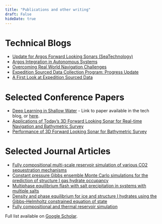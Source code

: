 ```yaml
---
title: "Publications and other writing"
draft: False
hideDate: true
---
```

# Technical Blogs
- [Update for Argos Forward Looking Sonars (SeaTechnology)](https://lsc-pagepro.mydigitalpublication.com/publication/?m=60787&i=741069&p=10&ver=html5)
- [Argos Integration in Autonomous Systems](http://www.farsounder.com/technology/blog/argos-integration-autonomous-systems)
- [Overcoming Real World Navigation Challenges](http://www.farsounder.com/technology/blog/overcoming-real-world-navigation-challenges)
- [Expedition Sourced Data Collection Program: Progress Update](http://www.farsounder.com/technology/blog/expedition-sourced-data-collection-program-progress-update)
- [A First Look at Expedition Sourced Data](http://www.farsounder.com/technology/blog/first-look-expedition-sourced-data)
# Selected Conference Papers
- [Deep Learning in Shallow Water](http://www.farsounder.com/technology/blog/deep-learning-shallow-water) - Link to paper available in the tech blog, or [here](https://static1.squarespace.com/static/60cce3169290423b889a1b09/t/61f05ce9db45d603450c470b/1643142379212/oceans_18.pdf).
- [Applications of Today’s 3D Forward Looking Sonar
for Real-time Navigation and Bathymetric Survey](http://www.farsounder.com/files/3dfls_applications_oceans_2017.pdf)
- [Performance of 3D Forward Looking Sonar for Bathymetric Survey](http://www.farsounder.com/files/3dfls_bathymetry_oceans_2017_0.pdf)

# Selected Journal Articles
- [Fully compositional multi-scale reservoir simulation of various CO2 sequestration mechanisms](https://www.sciencedirect.com/science/article/abs/pii/S0098135416303076)
- [Constant pressure Gibbs ensemble Monte Carlo simulations for the prediction of structure I gas hydrate occupancy](https://www.sciencedirect.com/science/article/abs/pii/S1875510015002826)
- [Multiphase equilibrium flash with salt precipitation in systems with multiple salts](https://www.sciencedirect.com/science/article/abs/pii/S0263876214002123)
- [Density and phase equilibrium for ice and structure I hydrates using the Gibbs–Helmholtz constrained equation of state](https://www.sciencedirect.com/science/article/abs/pii/S0263876214002688)
- [Fully compositional and thermal reservoir simulation](https://www.sciencedirect.com/science/article/abs/pii/S0098135413003864)

Full list available on [Google Scholar](https://scholar.google.com/citations?user=qreLbyMAAAAJ).

